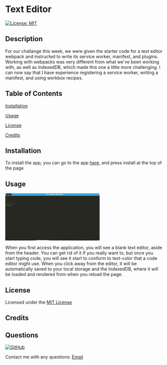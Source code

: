 # Text Editor

[![License: MIT](https://img.shields.io/badge/License-MIT-yellow.svg)](https://opensource.org/licenses/MIT) 

## Description

For our challange this week, we were given the starter code for a text editor webpack and instructed to write its service worker, manifest, and plugins. Working with webpacks was very different from what we've been working with, as well as IndexedDB, which made this one a little more challenging. I can now say that I have experience registering a service worker, writing a manifest, and using workbox recipes.  
  
## Table of Contents
  
[Installation](#Installation)
  
[Usage](#Usage)

[License](#License)
    
[Credits](#Credits)

## Installation

To install the app, you can go to the app [here](https://limitless-basin-88555-4ce549ed990f.herokuapp.com/), and press install at the top of the page

## Usage

<img src="./images/screenshot.png" alt="screenshot of JATE webpage" style="display: block; margin: 0; max-width: 300px;">

When you first access the application, you will see a blank text editor, aside from the header. You can get rid of it if you really want to, but once you start typing code, you will see it start to conform to text-color that a code editor might use. When you click away from the editor, it will be automatically saved to your local storage and the IndexedDB, where it will be loaded and rendered from when you reload the page.

## License

Licensed under the [MIT License](https://opensource.org/licenses/MIT)

## Credits

## Questions

[![GitHub](https://img.shields.io/badge/GitHub-WolfSpiderman-orange)](https://github.com/WolfSpiderman)

Contact me with any questions:
[Email](#)